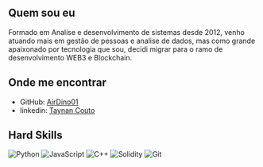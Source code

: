 ## Quem sou eu
Formado em Analise e desenvolvimento de sistemas desde 2012, venho atuando mais em gestão de pessoas e analise de dados, mas como grande apaixonado por tecnologia que sou, decidi migrar para o ramo de desenvolvimento WEB3 e Blockchain.


## Onde me encontrar
- GitHub: [AirDino01](https://github.com/AirDino01)
- linkedin: [Taynan Couto](https://www.linkedin.com/in/coutotaynan/)


## Hard Skills
![Python](https://img.shields.io/badge/Python-blue?style=for-the-badge&logo=python&logoColor=white) ![JavaScript](https://img.shields.io/badge/JavaScript-blue?style=for-the-badge&logo=javascript&logoColor=white)
![C++](https://img.shields.io/badge/C++-blue?style=for-the-badge&logo=cplusplus&logoColor=white) ![Solidity](https://img.shields.io/badge/Solidity-blue?style=for-the-badge&logo=solidity&logoColor=white)
![Git](https://img.shields.io/badge/CSS-blue?style=for-the-badge&logo=css3&logoColor=white)
